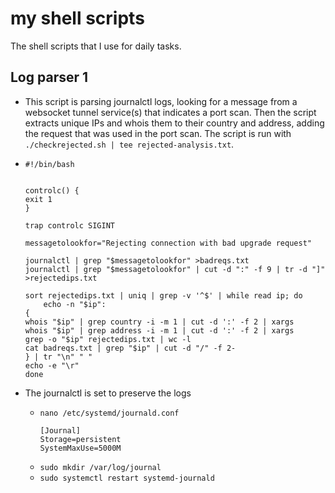# my shell scripts

The shell scripts that I use for daily tasks.

## Log parser 1

- This script is parsing journalctl logs, looking for a message from a websocket tunnel service(s) that indicates a port scan. Then the script extracts unique IPs and whois them to their country and address, adding the request that was used in the port scan. The script is run with `./checkrejected.sh | tee rejected-analysis.txt`.

- ```
  #!/bin/bash


  controlc() {
  exit 1
  }

  trap controlc SIGINT

  messagetolookfor="Rejecting connection with bad upgrade request"

  journalctl | grep "$messagetolookfor" >badreqs.txt
  journalctl | grep "$messagetolookfor" | cut -d ":" -f 9 | tr -d "]" >rejectedips.txt

  sort rejectedips.txt | uniq | grep -v '^$' | while read ip; do
      echo -n "$ip":
  {
  whois "$ip" | grep country -i -m 1 | cut -d ':' -f 2 | xargs
  whois "$ip" | grep address -i -m 1 | cut -d ':' -f 2 | xargs
  grep -o "$ip" rejectedips.txt | wc -l
  cat badreqs.txt | grep "$ip" | cut -d "/" -f 2-
  } | tr "\n" " "
  echo -e "\r"
  done
  ```

- The journalctl is set to preserve the logs
  - `nano /etc/systemd/journald.conf`
    ```
    [Journal]
    Storage=persistent
    SystemMaxUse=5000M
    ```
  - `sudo mkdir /var/log/journal`
  - `sudo systemctl restart systemd-journald`
